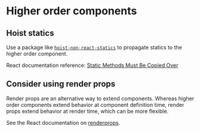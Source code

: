 # Higher order components

## Hoist statics

Use a package like [`hoist-non-react-statics`](https://github.com/mridgway/hoist-non-react-statics) to propagate statics to the higher order component.

React documentation reference: [Static Methods Must Be Copied Over](https://reactjs.org/docs/higher-order-components.html#static-methods-must-be-copied-over)

## Consider using render props

Render props are an alternative way to extend components. Whereas higher order components extend behavior at component definition time, render props extend behavior at render time, which can be more flexible.

See the React documentation on [renderprops](https://reactjs.org/docs/render-props.html).
